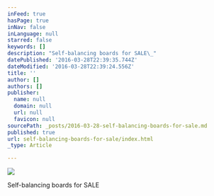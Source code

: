 ```yaml
---
inFeed: true
hasPage: true
inNav: false
inLanguage: null
starred: false
keywords: []
description: "Self-balancing boards for SALE\_"
datePublished: '2016-03-28T22:39:35.744Z'
dateModified: '2016-03-28T22:39:24.556Z'
title: ''
author: []
authors: []
publisher:
  name: null
  domain: null
  url: null
  favicon: null
sourcePath: _posts/2016-03-28-self-balancing-boards-for-sale.md
published: true
url: self-balancing-boards-for-sale/index.html
_type: Article

---
```

![](https://the-grid-user-content.s3-us-west-2.amazonaws.com/bdd76918-4bde-43c8-8759-fb4581aa2fd6.jpg)

Self-balancing boards for SALE